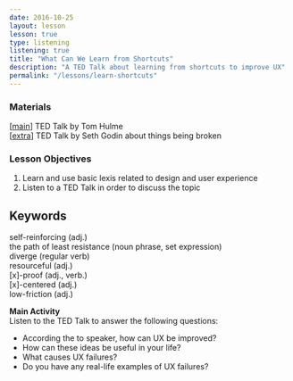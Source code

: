 ```yaml
---
date: 2016-10-25
layout: lesson
lesson: true
type: listening
listening: true
title: "What Can We Learn from Shortcuts"
description: "A TED Talk about learning from shortcuts to improve UX" 
permalink: "/lessons/learn-shortcuts"
---
```


### Materials 

[<a href= "https://www.ted.com/talks/tom_hulme_what_can_we_learn_from_shortcuts#t-51507" target="_blank">main</a>] TED Talk by Tom Hulme  
[<a href ="https://www.ted.com/talks/seth_godin_this_is_broken_1" target="_blank">extra</a>] TED Talk by Seth Godin about things being broken

### Lesson Objectives 
1. Learn and use basic lexis related to design and user experience   <br>
2. Listen to a TED Talk in order to discuss the topic  

## Keywords 
self-reinforcing (adj.)  
the path of least resistance (noun phrase, set expression)  
diverge (regular verb)  
resourceful (adj.)  
[x]-proof (adj., verb.)    
[x]-centered (adj.)  
low-friction (adj.)  

**Main Activity**  
Listen to the TED Talk to answer the following questions: 

- According the to speaker, how can UX be improved?  
- How can these ideas be useful in your life?  
- What causes UX failures?  
- Do you have any real-life examples of UX failures?   

